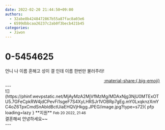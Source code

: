 ```yaml
---
date: 2022-02-20 21:44:50+09:00
authors:
  - 32abe8b4248472867b55a87fac8a03e6
  - 6599dbbcaa26237c2ab0f3becb421b45
categories:
  - Jiwon
---
```


# 0-5454625

<div class="post-container" markdown="1">
<div class="content-container md-sidebar__scrollwrap" markdown="1">

언니 나 이름 혼해고 성이 결 인데 이름 한번만 불러주라!

</div>
</div>

<div style="text-align: right;" markdown="1">
<a href="https://weverse.io/fromis9/fanpost/0-5454625" style="text-align: right;">:material-share:{.big-emoji}</a>
</div>
---

<div class="comments-container md-sidebar__scrollwrap" markdown="1">
<div class="comment" markdown="1">
<div class='id-container' markdown="1">
![](https://phinf.wevpstatic.net/MjAyMzA2MjVfMzMg/MDAxNjg3NjU0MTExOTU5.7GFeCpkRW4jdCPevFi1sgeF7S4XyLHRSJr1VOBRp7gEg.mY0LxqknzXmYC4oZ6TpxCmdSnAbldBctUiaEHQVjHkgg.JPEG/image.jpg?type=s72){ pfp loading=lazy }
**<span class="artist">지원</span>** <small>Feb 20 2022, 21:46</small><br>
</div>
<div class='comment-body' markdown="1">
결혼해씨 안녕하세요~~
</div>
</div>
</div>
---
